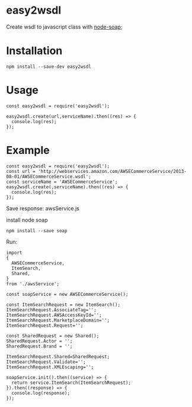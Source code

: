 # easy2wsdl
Create wsdl to javascript class with [node-soap](https://github.com/vpulim/node-soap);

# Installation

```
npm install --save-dev easy2wsdl
```

# Usage

```
const easy2wsdl = require('easy2wsdl');

easy2wsdl.create(url,serviceName).then((res) => {
  console.log(res);
});

```

# Example
```
const easy2wsdl = require('easy2wsdl');
const url = 'http://webservices.amazon.com/AWSECommerceService/2013-08-01/AWSECommerceService.wsdl';
const serviceName = 'AWSECommerceService';
easy2wsdl.create(,serviceName).then((res) => {
  console.log(res);
});
```
Save response: awsService.js

install node soap

```
npm install --save soap
```

Run:

```
import
{
  AWSECommerceService,
  ItemSearch,
  Shared,
}
from './awsService';

const soapService = new AWSECommerceService();

const ItemSearchRequest = new ItemSearch();
ItemSearchRequest.AssociateTag='';
ItemSearchRequest.AWSAccessKeyId='';
ItemSearchRequest.MarketplaceDomain='';
ItemSearchRequest.Request='';

const SharedRequest = new Shared();
SharedRequest.Actor = '';
SharedRequest.Brand = '';

ItemSearchRequest.Shared=SharedRequest;
ItemSearchRequest.Validate='';
ItemSearchRequest.XMLEscaping='';

soapService.init().then((service) => {
  return service.ItemSearch(ItemSearchRequest);
}).then((response) => {
  console.log(response);
});
```